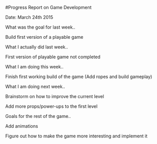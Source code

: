 #Progress Report on Game Development


Date: March 24th 2015

What was the goal for last week..

Build first version of a playable game

What I actually did last week..

First version of playable game not completed

What I am doing this week..

Finish first working build of the game (Add ropes and build gameplay)

What I am doing next week..

Brainstorm on how to improve the current level

Add more props/power-ups to the first level

Goals for the rest of the game.. 

Add animations

Figure out how to make the game more interesting and implement it
